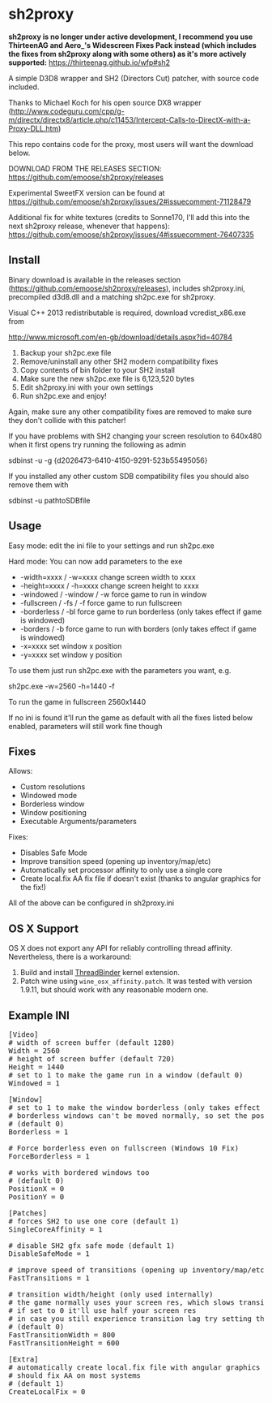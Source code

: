 sh2proxy
========

**sh2proxy is no longer under active development, I recommend you use ThirteenAG and Aero_'s Widescreen Fixes Pack instead (which includes the fixes from sh2proxy along with some others) as it's more actively supported:** https://thirteenag.github.io/wfp#sh2

A simple D3D8 wrapper and SH2 (Directors Cut) patcher, with source code included.

Thanks to Michael Koch for his open source DX8 wrapper
(http://www.codeguru.com/cpp/g-m/directx/directx8/article.php/c11453/Intercept-Calls-to-DirectX-with-a-Proxy-DLL.htm)

This repo contains code for the proxy, most users will want the download below.

DOWNLOAD FROM THE RELEASES SECTION: https://github.com/emoose/sh2proxy/releases

Experimental SweetFX version can be found at https://github.com/emoose/sh2proxy/issues/2#issuecomment-71128479

Additional fix for white textures (credits to Sonne170, I'll add this into the next sh2proxy release, whenever that happens): https://github.com/emoose/sh2proxy/issues/4#issuecomment-76407335

Install
-------

Binary download is available in the releases section (https://github.com/emoose/sh2proxy/releases), includes sh2proxy.ini, precompiled d3d8.dll and a matching sh2pc.exe for sh2proxy.

Visual C++ 2013 redistributable is required, download vcredist_x86.exe from

http://www.microsoft.com/en-gb/download/details.aspx?id=40784


1. Backup your sh2pc.exe file
2. Remove/uninstall any other SH2 modern compatibility fixes
3. Copy contents of bin folder to your SH2 install
4. Make sure the new sh2pc.exe file is 6,123,520 bytes
5. Edit sh2proxy.ini with your own settings
6. Run sh2pc.exe and enjoy!

Again, make sure any other compatibility fixes are removed to make sure they don't collide with this patcher!


If you have problems with SH2 changing your screen resolution to 640x480 when it first opens try running the following as admin

sdbinst -u -g {d2026473-6410-4150-9291-523b55495056}


If you installed any other custom SDB compatibility files you should also remove them with

sdbinst -u pathtoSDBfile


Usage
-------
Easy mode: edit the ini file to your settings and run sh2pc.exe


Hard mode: You can now add parameters to the exe

- -width=xxxx / -w=xxxx		change screen width to xxxx
- -height=xxxx / -h=xxxx		change screen height to xxxx
- -windowed / -window / -w	force game to run in window
- -fullscreen / -fs / -f		force game to run fullscreen
- -borderless / -bl		force game to run borderless (only takes effect if game is windowed)
- -borders / -b			force game to run with borders (only takes effect if game is windowed)
- -x=xxxx				set window x position
- -y=xxxx				set window y position

To use them just run sh2pc.exe with the parameters you want, e.g.

sh2pc.exe -w=2560 -h=1440 -f

To run the game in fullscreen 2560x1440


If no ini is found it'll run the game as default with all the fixes listed below enabled, parameters will still work fine though


Fixes
-------
Allows:
- Custom resolutions
- Windowed mode
- Borderless window
- Window positioning
- Executable Arguments/parameters

Fixes:
- Disables Safe Mode
- Improve transition speed (opening up inventory/map/etc)
- Automatically set processor affinity to only use a single core
- Create local.fix AA fix file if doesn't exist (thanks to angular graphics for the fix!)

All of the above can be configured in sh2proxy.ini

OS X Support
-------
OS X does not export any API for reliably controlling thread affinity. Nevertheless, there is a workaround:
1. Build and install [ThreadBinder](https://github.com/07151129/ThreadBinder) kernel extension.
2. Patch wine using `wine_osx_affinity.patch`. It was tested with version 1.9.11, but should work with any reasonable modern one.

Example INI
-------
<pre>
[Video]
# width of screen buffer (default 1280)
Width = 2560
# height of screen buffer (default 720)
Height = 1440
# set to 1 to make the game run in a window (default 0)
Windowed = 1

[Window]
# set to 1 to make the window borderless (only takes effect if windowed is enabled)
# borderless windows can't be moved normally, so set the position below
# (default 0)
Borderless = 1

# Force borderless even on fullscreen (Windows 10 Fix)
ForceBorderless = 1

# works with bordered windows too
# (default 0)
PositionX = 0
PositionY = 0

[Patches]
# forces SH2 to use one core (default 1)
SingleCoreAffinity = 1

# disable SH2 gfx safe mode (default 1)
DisableSafeMode = 1

# improve speed of transitions (opening up inventory/map/etc) (default 1)
FastTransitions = 1

# transition width/height (only used internally)
# the game normally uses your screen res, which slows transitions a lot (3-4s transition time for no reason at all!)
# if set to 0 it'll use half your screen res
# in case you still experience transition lag try setting this to a sensible value, 1280x720 is a good choice
# (default 0)
FastTransitionWidth = 800
FastTransitionHeight = 600

[Extra]
# automatically create local.fix file with angular graphics local.fix file
# should fix AA on most systems
# (default 1)
CreateLocalFix = 0
</pre>
